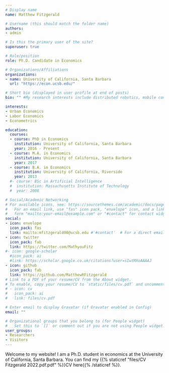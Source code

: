 ```yaml
---
# Display name
name: Matthew Fitzgerald

# Username (this should match the folder name)
authors:
- admin

# Is this the primary user of the site?
superuser: true

# Role/position
role: Ph.D. Candidate in Economics

# Organizations/Affiliations
organizations:
- name: University of California, Santa Barbara
  url: "https://econ.ucsb.edu/"

# Short bio (displayed in user profile at end of posts)
bio: "" #My research interests include distributed robotics, mobile computing and programmable matter.

interests:
- Urban Economics
- Labor Economics
- Econometrics

education:
  courses:
  - course: PhD in Economics
    institution: University of California, Santa Barbara
    year: 2016 - Present
  - course: M.A. in Economics
    institution: University of California, Santa Barbara
    year: 2017
  - course: B.A. in Economics
    institution: University of California, Riverside
    year: 2013
  #- course: BSc in Artificial Intelligence
  #  institution: Massachusetts Institute of Technology
  #  year: 2008

# Social/Academic Networking
# For available icons, see: https://sourcethemes.com/academic/docs/page-builder/#icons
#   For an email link, use "fas" icon pack, "envelope" icon, and a link in the
#   form "mailto:your-email@example.com" or "#contact" for contact widget.
social:
- icon: envelope
  icon_pack: fas
  link: mailto:mfitzgerald00@ucsb.edu #'#contact'  # For a direct email link, use "mailto:test@example.org".
- icon: twitter
  icon_pack: fab
  link: https://twitter.com/MathyouFitz
#- icon: google-scholar
  #icon_pack: ai
  #link: https://scholar.google.co.uk/citations?user=sIwtMXoAAAAJ
- icon: github
  icon_pack: fab
  link: https://github.com/MatthewRFitzgerald
# Link to a PDF of your resume/CV from the About widget.
# To enable, copy your resume/CV to `static/files/cv.pdf` and uncomment the lines below.
# - icon: cv
#   icon_pack: ai
#   link: files/cv.pdf

# Enter email to display Gravatar (if Gravatar enabled in Config)
email: ""

# Organizational groups that you belong to (for People widget)
#   Set this to `[]` or comment out if you are not using People widget.
user_groups:
- Researchers
- Visitors
---
```


Welcome to my website! I am a Ph.D. student in economics at the University of California, Santa Barbara. You can find my {{% staticref "files/CV Fitzgerald 2022.pdf.pdf" %}}CV here{{% /staticref %}}.
